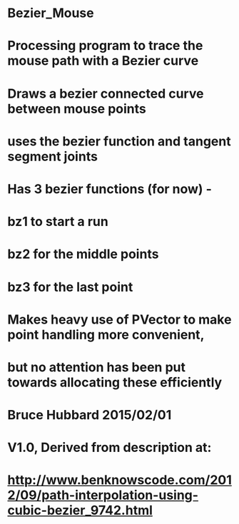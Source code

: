 # Bezier_Mouse
# Processing program to trace the mouse path with a Bezier curve
# Draws a bezier connected curve between mouse points
# uses the bezier function and tangent segment joints
# Has 3 bezier functions (for now) -
# bz1 to start a run
# bz2 for the middle points
# bz3 for the last point
#
# Makes heavy use of PVector to make point handling more convenient, 
# but no attention has been put towards allocating these efficiently
#
# Bruce Hubbard 2015/02/01 
# V1.0, Derived from description at:
#  http://www.benknowscode.com/2012/09/path-interpolation-using-cubic-bezier_9742.html

